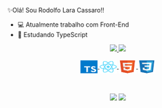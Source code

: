   ✨Olá! Sou Rodolfo Lara Cassaro!!

- 💻 Atualmente trabalho com Front-End
- 🌱 Estudando TypeScript

<div align="center">
  <a href="https://github.com/rodolfolarac">
  <img height="180em" src="https://github-readme-stats.vercel.app/api?username=rodolfolarac&show_icons=true&theme=dracula&include_all_commits=true&count_private=true"/>
  <img height="180em" src="https://github-readme-stats.vercel.app/api/top-langs/?username=rodolfolarac&layout=compact&langs_count=7&theme=dracula"/>
</div>
  
<div style="display: inline_block" align="center"><br>
  <img align="center" alt="Rodolfo-Ts" height="30" width="40" src="https://raw.githubusercontent.com/devicons/devicon/master/icons/typescript/typescript-plain.svg">
  <img align="center" alt="Rodolfo-React" height="30" width="40" src="https://raw.githubusercontent.com/devicons/devicon/master/icons/react/react-original.svg">
  <img align="center" alt="Rodolfo-HTML" height="30" width="40" src="https://raw.githubusercontent.com/devicons/devicon/master/icons/html5/html5-original.svg">
  <img align="center" alt="Rodolfo-CSS" height="30" width="40" src="https://raw.githubusercontent.com/devicons/devicon/master/icons/css3/css3-original.svg">
  
</div>  

  ##
  
  <div style="display: inline_block" align="center"><br> 
  <a href = "mailto:rodolfolaracassaro@gmail.com"><img src="https://img.shields.io/badge/-Gmail-%23333?style=for-the-badge&logo=gmail&logoColor=white" target="_blank"></a>
  <a href="https://www.linkedin.com/in/rodolfo-lara-cassaro/" target="_blank"><img src="https://img.shields.io/badge/-LinkedIn-%230077B5?style=for-the-badge&logo=linkedin&logoColor=white" target="_blank"></a>
 
</div>
